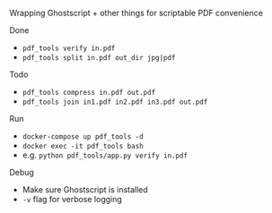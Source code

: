 Wrapping Ghostscript + other things for scriptable PDF convenience 

Done

* `pdf_tools verify in.pdf`
* `pdf_tools split in.pdf out_dir jpg|pdf`

Todo

* `pdf_tools compress in.pdf out.pdf`
* `pdf_tools join in1.pdf in2.pdf in3.pdf out.pdf`

Run

* `docker-compose up pdf_tools -d`
* `docker exec -it pdf_tools bash`
* e.g. `python pdf_tools/app.py verify in.pdf`

Debug

* Make sure Ghostscript is installed
* `-v` flag for verbose logging
